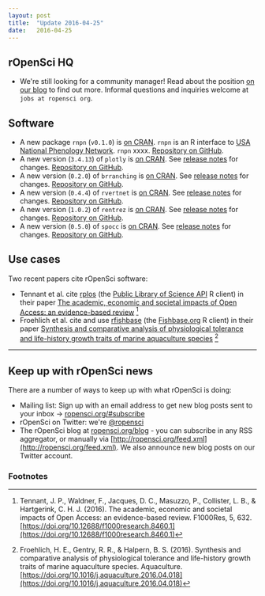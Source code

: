 ```yaml
---
layout: post
title:  "Update 2016-04-25"
date:   2016-04-25
---
```


## rOpenSci HQ

* We're still looking for a community manager! Read about the position [on our blog](https://ropensci.org/blog/2016/03/10/community-manager-position) to find out more. Informal questions and inquiries welcome at `jobs at ropensci org`.

## Software

* A new package `rnpn` (`v0.1.0`) is [on CRAN](http://cran.rstudio.com/web/packages/rnpn). `rnpn` is an R interface to [USA National Phenology Network](). `rnpn` xxxx. [Repository on GitHub][rnpn].
* A new version (`3.4.13`) of `plotly` is [on CRAN](http://cran.rstudio.com/web/packages/plotly). See [release notes](https://github.com/ropensci/plotly/releases/tag/v3.4.13) for changes. [Repository on GitHub][plotly].
* A new version (`0.2.0`) of `brranching` is [on CRAN](http://cran.rstudio.com/web/packages/brranching). See [release notes](https://github.com/ropensci/brranching/releases/tag/v0.2.0) for changes. [Repository on GitHub][brranching].
* A new version (`0.4.4`) of `rvertnet` is [on CRAN](http://cran.rstudio.com/web/packages/rvertnet). See [release notes](https://github.com/ropensci/rvertnet/releases/tag/v0.4.4) for changes. [Repository on GitHub][rvertnet].
* A new version (`1.0.2`) of `rentrez` is [on CRAN](http://cran.rstudio.com/web/packages/rentrez). See [release notes](https://github.com/ropensci/rentrez/releases/tag/v0.3.5) for changes. [Repository on GitHub][rentrez].
* A new version (`0.5.0`) of `spocc` is [on CRAN](http://cran.rstudio.com/web/packages/spocc). See [release notes](https://github.com/ropensci/spocc/releases/tag/v0.5.0) for changes. [Repository on GitHub][spocc].

## Use cases

Two recent papers cite rOpenSci software:

* Tennant et al. cite [rplos][rplos] (the [Public Library of Science API](http://plos.org/) R client) in their paper [The academic, economic and societal impacts of Open Access: an evidence-based review](http://f1000research.com/articles/5-632/v1) [^1]
* Froehlich et al. cite and use [rfishbase][rfishbase] (the [Fishbase.org](http://www.fishbase.org/) R client) in their paper [Synthesis and comparative analysis of physiological tolerance and life-history growth traits of marine aquaculture species](http://www.sciencedirect.com/science/article/pii/S0044848616302034) [^2]

-----------------------------

## Keep up with rOpenSci news

There are a number of ways to keep up with what rOpenSci is doing:

* Mailing list: Sign up with an email address to get new blog posts sent to your inbox -> [ropensci.org/#subscribe](http://ropensci.org/#subscribe)
* rOpenSci on Twitter: we're [@ropensci](https://twitter.com/ropensci)
* The rOpenSci blog at [ropensci.org/blog](http://ropensci.org/blog) - you can subscribe in any RSS aggregator, or manually via [http://ropensci.org/feed.xml](http://ropensci.org/feed.xml). We also announce new blog posts on our Twitter account.

[plotly]: https://github.com/ropensci/plotly
[brranching]: https://github.com/ropensci/brranching
[rvertnet]: https://github.com/ropensci/rvertnet
[rnpn]: https://github.com/ropensci/rnpn
[rentrez]: https://github.com/ropensci/rentrez
[spocc]: https://github.com/ropensci/spocc
[rfishbase]: https://github.com/ropensci/rfishbase
[rplos]: https://github.com/ropensci/rplos

### Footnotes

[^1]: Tennant, J. P., Waldner, F., Jacques, D. C., Masuzzo, P., Collister, L. B., & Hartgerink, C. H. J. (2016). The academic, economic and societal impacts of Open Access: an evidence-based review. F1000Res, 5, 632. [https://doi.org/10.12688/f1000research.8460.1](https://doi.org/10.12688/f1000research.8460.1)
[^2]: Froehlich, H. E., Gentry, R. R., & Halpern, B. S. (2016). Synthesis and comparative analysis of physiological tolerance and life-history growth traits of marine aquaculture species. Aquaculture. [https://doi.org/10.1016/j.aquaculture.2016.04.018](https://doi.org/10.1016/j.aquaculture.2016.04.018)
